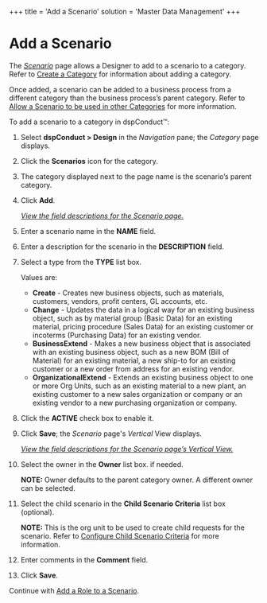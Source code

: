 +++
title = 'Add a Scenario'
solution = 'Master Data Management'
+++

# Add a Scenario

The *[Scenario](../Page_Desc/Scenario_H.htm)* page allows a Designer to
add to a scenario to a category. Refer to [Create a
Category](Create_a_Category.htm) for information about adding a
category.

Once added, a scenario can be added to a business process from a
different category than the business process’s parent category. Refer to
[Allow a Scenario to be used in other
Categories](Allow_a_Scenario_to_be_used_in_Other_Categories.htm) for
more information.

To add a scenario to a category in dspConduct™:

1.  Select <span style="font-weight: bold;">dspConduct \> Design</span>
    in the <span style="font-style: italic;">Navigation</span> pane; the
    <span style="font-style: italic;">Category</span> page displays.

2.  Click the **Scenarios** icon for the category.

3.  The category displayed next to the page name is the scenario’s
    parent category.

4.  Click **Add**.
    
    *[View the field descriptions for the Scenario
    page.](../Page_Desc/Scenario_H.htm)*

5.  Enter a scenario name in the **NAME** field.

6.  Enter a description for the scenario in the **DESCRIPTION** field.

7.  Select a type from the **TYPE** list box.
    
    Values are:
    
      - **Create** - Creates new business objects, such as materials,
        customers, vendors, profit centers, GL accounts, etc.
      - **Change** - Updates the data in a logical way for an existing
        business object, such as by material group (Basic Data) for an
        existing material, pricing procedure (Sales Data) for an
        existing customer or incoterms (Purchasing Data) for an existing
        vendor.
      - **BusinessExtend** - Makes a new business object that is
        associated with an existing business object, such as a new BOM
        (Bill of Material) for an existing material, a new ship-to for
        an existing customer or a new order from address for an existing
        vendor.
      - **OrganizationalExtend** - Extends an existing business object
        to one or more Org Units, such as an existing material to a new
        plant, an existing customer to a new sales organization or
        company or an existing vendor to a new purchasing organization
        or company.

8.  Click the **ACTIVE** check box to enable it.

9.  Click **Save**; the *Scenario* page's *Vertical* View displays.
    
    *[View the field descriptions for the Scenario page’s Vertical
    View.](../Page_Desc/Scenario_H.htm#Scenario_V)*

10. Select the owner in the **Owner** list box. if needed.
    
    **NOTE:** Owner defaults to the parent category owner. A different
    owner can be selected.

11. Select the child scenario in the **Child Scenario Criteria** list
    box (optional).
    
    **NOTE:** This is the org unit to be used to create child requests
    for the scenario. Refer to [Configure Child Scenario
    Criteria](Configure_Child_Scenario_Criteria.htm) for more
    information.

12. Enter comments in the **Comment** field.

13. Click **Save**.

Continue with [Add a Role to a Scenario](Add_a_Role_to_a_Scenario.htm).
